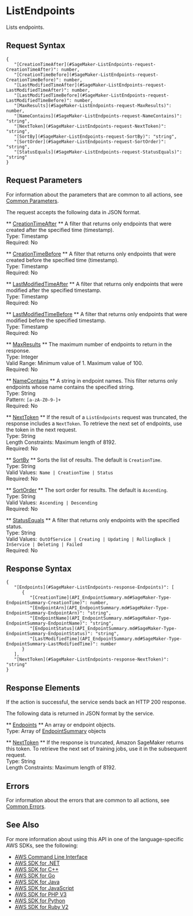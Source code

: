 # ListEndpoints<a name="API_ListEndpoints"></a>

Lists endpoints\.

## Request Syntax<a name="API_ListEndpoints_RequestSyntax"></a>

```
{
   "[CreationTimeAfter](#SageMaker-ListEndpoints-request-CreationTimeAfter)": number,
   "[CreationTimeBefore](#SageMaker-ListEndpoints-request-CreationTimeBefore)": number,
   "[LastModifiedTimeAfter](#SageMaker-ListEndpoints-request-LastModifiedTimeAfter)": number,
   "[LastModifiedTimeBefore](#SageMaker-ListEndpoints-request-LastModifiedTimeBefore)": number,
   "[MaxResults](#SageMaker-ListEndpoints-request-MaxResults)": number,
   "[NameContains](#SageMaker-ListEndpoints-request-NameContains)": "string",
   "[NextToken](#SageMaker-ListEndpoints-request-NextToken)": "string",
   "[SortBy](#SageMaker-ListEndpoints-request-SortBy)": "string",
   "[SortOrder](#SageMaker-ListEndpoints-request-SortOrder)": "string",
   "[StatusEquals](#SageMaker-ListEndpoints-request-StatusEquals)": "string"
}
```

## Request Parameters<a name="API_ListEndpoints_RequestParameters"></a>

For information about the parameters that are common to all actions, see [Common Parameters](CommonParameters.md)\.

The request accepts the following data in JSON format\.

 ** [CreationTimeAfter](#API_ListEndpoints_RequestSyntax) **   <a name="SageMaker-ListEndpoints-request-CreationTimeAfter"></a>
A filter that returns only endpoints that were created after the specified time \(timestamp\)\.  
Type: Timestamp  
Required: No

 ** [CreationTimeBefore](#API_ListEndpoints_RequestSyntax) **   <a name="SageMaker-ListEndpoints-request-CreationTimeBefore"></a>
A filter that returns only endpoints that were created before the specified time \(timestamp\)\.  
Type: Timestamp  
Required: No

 ** [LastModifiedTimeAfter](#API_ListEndpoints_RequestSyntax) **   <a name="SageMaker-ListEndpoints-request-LastModifiedTimeAfter"></a>
 A filter that returns only endpoints that were modified after the specified timestamp\.   
Type: Timestamp  
Required: No

 ** [LastModifiedTimeBefore](#API_ListEndpoints_RequestSyntax) **   <a name="SageMaker-ListEndpoints-request-LastModifiedTimeBefore"></a>
 A filter that returns only endpoints that were modified before the specified timestamp\.   
Type: Timestamp  
Required: No

 ** [MaxResults](#API_ListEndpoints_RequestSyntax) **   <a name="SageMaker-ListEndpoints-request-MaxResults"></a>
The maximum number of endpoints to return in the response\.  
Type: Integer  
Valid Range: Minimum value of 1\. Maximum value of 100\.  
Required: No

 ** [NameContains](#API_ListEndpoints_RequestSyntax) **   <a name="SageMaker-ListEndpoints-request-NameContains"></a>
A string in endpoint names\. This filter returns only endpoints whose name contains the specified string\.  
Type: String  
Pattern: `[a-zA-Z0-9-]+`   
Required: No

 ** [NextToken](#API_ListEndpoints_RequestSyntax) **   <a name="SageMaker-ListEndpoints-request-NextToken"></a>
If the result of a `ListEndpoints` request was truncated, the response includes a `NextToken`\. To retrieve the next set of endpoints, use the token in the next request\.  
Type: String  
Length Constraints: Maximum length of 8192\.  
Required: No

 ** [SortBy](#API_ListEndpoints_RequestSyntax) **   <a name="SageMaker-ListEndpoints-request-SortBy"></a>
Sorts the list of results\. The default is `CreationTime`\.  
Type: String  
Valid Values:` Name | CreationTime | Status`   
Required: No

 ** [SortOrder](#API_ListEndpoints_RequestSyntax) **   <a name="SageMaker-ListEndpoints-request-SortOrder"></a>
The sort order for results\. The default is `Ascending`\.  
Type: String  
Valid Values:` Ascending | Descending`   
Required: No

 ** [StatusEquals](#API_ListEndpoints_RequestSyntax) **   <a name="SageMaker-ListEndpoints-request-StatusEquals"></a>
 A filter that returns only endpoints with the specified status\.   
Type: String  
Valid Values:` OutOfService | Creating | Updating | RollingBack | InService | Deleting | Failed`   
Required: No

## Response Syntax<a name="API_ListEndpoints_ResponseSyntax"></a>

```
{
   "[Endpoints](#SageMaker-ListEndpoints-response-Endpoints)": [ 
      { 
         "[CreationTime](API_EndpointSummary.md#SageMaker-Type-EndpointSummary-CreationTime)": number,
         "[EndpointArn](API_EndpointSummary.md#SageMaker-Type-EndpointSummary-EndpointArn)": "string",
         "[EndpointName](API_EndpointSummary.md#SageMaker-Type-EndpointSummary-EndpointName)": "string",
         "[EndpointStatus](API_EndpointSummary.md#SageMaker-Type-EndpointSummary-EndpointStatus)": "string",
         "[LastModifiedTime](API_EndpointSummary.md#SageMaker-Type-EndpointSummary-LastModifiedTime)": number
      }
   ],
   "[NextToken](#SageMaker-ListEndpoints-response-NextToken)": "string"
}
```

## Response Elements<a name="API_ListEndpoints_ResponseElements"></a>

If the action is successful, the service sends back an HTTP 200 response\.

The following data is returned in JSON format by the service\.

 ** [Endpoints](#API_ListEndpoints_ResponseSyntax) **   <a name="SageMaker-ListEndpoints-response-Endpoints"></a>
 An array or endpoint objects\.   
Type: Array of [EndpointSummary](API_EndpointSummary.md) objects

 ** [NextToken](#API_ListEndpoints_ResponseSyntax) **   <a name="SageMaker-ListEndpoints-response-NextToken"></a>
 If the response is truncated, Amazon SageMaker returns this token\. To retrieve the next set of training jobs, use it in the subsequent request\.   
Type: String  
Length Constraints: Maximum length of 8192\.

## Errors<a name="API_ListEndpoints_Errors"></a>

For information about the errors that are common to all actions, see [Common Errors](CommonErrors.md)\.

## See Also<a name="API_ListEndpoints_SeeAlso"></a>

For more information about using this API in one of the language\-specific AWS SDKs, see the following:
+  [AWS Command Line Interface](https://docs.aws.amazon.com/goto/aws-cli/sagemaker-2017-07-24/ListEndpoints) 
+  [AWS SDK for \.NET](https://docs.aws.amazon.com/goto/DotNetSDKV3/sagemaker-2017-07-24/ListEndpoints) 
+  [AWS SDK for C\+\+](https://docs.aws.amazon.com/goto/SdkForCpp/sagemaker-2017-07-24/ListEndpoints) 
+  [AWS SDK for Go](https://docs.aws.amazon.com/goto/SdkForGoV1/sagemaker-2017-07-24/ListEndpoints) 
+  [AWS SDK for Java](https://docs.aws.amazon.com/goto/SdkForJava/sagemaker-2017-07-24/ListEndpoints) 
+  [AWS SDK for JavaScript](https://docs.aws.amazon.com/goto/AWSJavaScriptSDK/sagemaker-2017-07-24/ListEndpoints) 
+  [AWS SDK for PHP V3](https://docs.aws.amazon.com/goto/SdkForPHPV3/sagemaker-2017-07-24/ListEndpoints) 
+  [AWS SDK for Python](https://docs.aws.amazon.com/goto/boto3/sagemaker-2017-07-24/ListEndpoints) 
+  [AWS SDK for Ruby V2](https://docs.aws.amazon.com/goto/SdkForRubyV2/sagemaker-2017-07-24/ListEndpoints) 